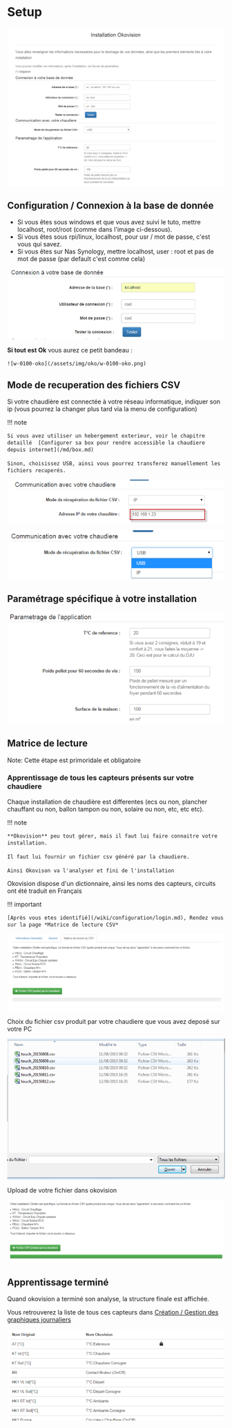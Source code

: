 # Setup

![w-0080-oko](/assets/img/oko/w-0080-oko.png)

## Configuration / Connexion à la base de donnée

- Si vous êtes sous windows et que vous avez suivi le tuto, mettre localhost, root/root (comme dans l'image ci-dessous).
- Si vous êtes sous rpi/linux, localhost, pour usr / mot de passe, c'est vous qui savez.
- Si vous êtes sur Nas Synology, mettre localhost, user : root et pas de mot de passe (par default c'est comme cela)

![w-0090-oko](/assets/img/oko/w-0090-oko.png)

**Si tout est Ok** vous aurez ce petit bandeau :

    ![w-0100-oko](/assets/img/oko/w-0100-oko.png)

## Mode de recuperation des fichiers CSV

Si votre chaudière est connectée à votre réseau informatique, indiquer son ip (vous pourrez la changer plus tard via la menu de configuration)

!!! note

    Si vous avez utiliser un hebergement exterieur, voir le chapitre detaillé  [Configurer sa box pour rendre accessible la chaudiere depuis internet](/md/box.md)

    Sinon, choisissez USB, ainsi vous pourrez transferez manuellement les fichiers recuperés.

![w-0120-oko](/assets/img/oko/w-0120-oko.png)

![w-0110-oko](/assets/img/oko/w-0110-oko.png)

## **Paramétrage spécifique** à votre installation

![w-0130-oko](/assets/img/oko/w-0130-oko.png)

## Matrice de lecture

Note: Cette étape est primoridale et obligatoire

### Apprentissage de tous les capteurs présents sur votre chaudiere

Chaque installation de chaudière est differentes (ecs ou non, plancher chauffant ou non, ballon tampon ou non, solaire ou non, etc, etc etc).

!!! note

    **Okovision** peu tout gérer, mais il faut lui faire connaitre votre installation.

    Il faut lui fournir un fichier csv généré par la chaudiere. 

    Ainsi Okovison va l'analyser et fini de l'installation

Okovision dispose d'un dictionnaire, ainsi les noms des capteurs, circuits ont été traduit en Français

!!! important

    [Après vous etes identifié](/wiki/configuration/login.md), Rendez vous sur la page *Matrice de lecture CSV*

![w-0140-oko](/assets/img/oko/w-0140-oko.png)

Choix du fichier csv produit par votre chaudiere que vous avez deposé sur votre PC

![w-0150-oko](/assets/img/oko/w-0150-oko.png)

Upload de votre fichier dans okovision

![w-0160-oko](/assets/img/oko/w-0160-oko.png)

## Apprentissage terminé

Quand okovision a terminé son analyse, la structure finale est affichée.

Vous retrouverez la liste de tous ces capteurs dans [Création / Gestion des graphiques journaliers](/md/manageGraphics.md)

![w-0170-ok](/assets/img/oko/w-0170-oko.png)
